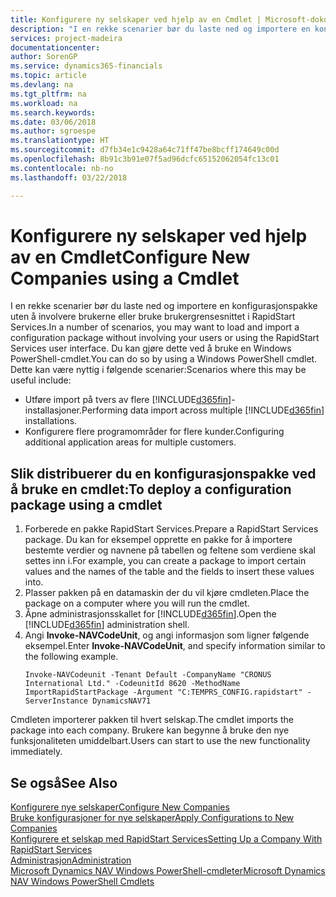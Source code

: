 ```yaml
---
title: Konfigurere ny selskaper ved hjelp av en Cmdlet | Microsoft-dokumentasjon
description: "I en rekke scenarier bør du laste ned og importere en konfigurasjonspakke uten å involvere brukerne eller bruke brukergrensesnittet i RapidStart Services. Du kan gjøre dette ved å bruke en Windows PowerShell-cmdlet."
services: project-madeira
documentationcenter: 
author: SorenGP
ms.service: dynamics365-financials
ms.topic: article
ms.devlang: na
ms.tgt_pltfrm: na
ms.workload: na
ms.search.keywords: 
ms.date: 03/06/2018
ms.author: sgroespe
ms.translationtype: HT
ms.sourcegitcommit: d7fb34e1c9428a64c71ff47be8bcff174649c00d
ms.openlocfilehash: 8b91c3b91e07f5ad96dcfc65152062054fc13c01
ms.contentlocale: nb-no
ms.lasthandoff: 03/22/2018

---
```

# <a name="configure-new-companies-using-a-cmdlet"></a><span data-ttu-id="a4f67-104">Konfigurere ny selskaper ved hjelp av en Cmdlet</span><span class="sxs-lookup"><span data-stu-id="a4f67-104">Configure New Companies using a Cmdlet</span></span>
<span data-ttu-id="a4f67-105">I en rekke scenarier bør du laste ned og importere en konfigurasjonspakke uten å involvere brukerne eller bruke brukergrensesnittet i RapidStart Services.</span><span class="sxs-lookup"><span data-stu-id="a4f67-105">In a number of scenarios, you may want to load and import a configuration package without involving your users or using the RapidStart Services user interface.</span></span> <span data-ttu-id="a4f67-106">Du kan gjøre dette ved å bruke en Windows PowerShell-cmdlet.</span><span class="sxs-lookup"><span data-stu-id="a4f67-106">You can do so by using a Windows PowerShell cmdlet.</span></span> <span data-ttu-id="a4f67-107">Dette kan være nyttig i følgende scenarier:</span><span class="sxs-lookup"><span data-stu-id="a4f67-107">Scenarios where this may be useful include:</span></span>  

- <span data-ttu-id="a4f67-108">Utføre import på tvers av flere [!INCLUDE[d365fin](includes/d365fin_md.md)]-installasjoner.</span><span class="sxs-lookup"><span data-stu-id="a4f67-108">Performing data import across multiple [!INCLUDE[d365fin](includes/d365fin_md.md)] installations.</span></span>
- <span data-ttu-id="a4f67-109">Konfigurere flere programområder for flere kunder.</span><span class="sxs-lookup"><span data-stu-id="a4f67-109">Configuring additional application areas for multiple customers.</span></span>  

## <a name="to-deploy-a-configuration-package-using-a-cmdlet"></a><span data-ttu-id="a4f67-110">Slik distribuerer du en konfigurasjonspakke ved å bruke en cmdlet:</span><span class="sxs-lookup"><span data-stu-id="a4f67-110">To deploy a configuration package using a cmdlet</span></span>  

1. <span data-ttu-id="a4f67-111">Forberede en pakke RapidStart Services.</span><span class="sxs-lookup"><span data-stu-id="a4f67-111">Prepare a RapidStart Services package.</span></span> <span data-ttu-id="a4f67-112">Du kan for eksempel opprette en pakke for å importere bestemte verdier og navnene på tabellen og feltene som verdiene skal settes inn i.</span><span class="sxs-lookup"><span data-stu-id="a4f67-112">For example, you can create a package to import certain values and the names of the table and the fields to insert these values into.</span></span>  
2. <span data-ttu-id="a4f67-113">Plasser pakken på en datamaskin der du vil kjøre cmdleten.</span><span class="sxs-lookup"><span data-stu-id="a4f67-113">Place the package on a computer where you will run the cmdlet.</span></span>  
3. <span data-ttu-id="a4f67-114">Åpne administrasjonsskallet for [!INCLUDE[d365fin](includes/d365fin_md.md)].</span><span class="sxs-lookup"><span data-stu-id="a4f67-114">Open the [!INCLUDE[d365fin](includes/d365fin_md.md)] administration shell.</span></span>  
4. <span data-ttu-id="a4f67-115">Angi **Invoke-NAVCodeUnit**, og angi informasjon som ligner følgende eksempel.</span><span class="sxs-lookup"><span data-stu-id="a4f67-115">Enter **Invoke-NAVCodeUnit**, and specify information similar to the following example.</span></span>  
    ```  
    Invoke-NAVCodeunit -Tenant Default -CompanyName "CRONUS International Ltd." -CodeunitId 8620 -MethodName ImportRapidStartPackage -Argument "C:TEMPRS_CONFIG.rapidstart" -ServerInstance DynamicsNAV71  

    ```
<span data-ttu-id="a4f67-116">Cmdleten importerer pakken til hvert selskap.</span><span class="sxs-lookup"><span data-stu-id="a4f67-116">The cmdlet imports the package into each company.</span></span> <span data-ttu-id="a4f67-117">Brukere kan begynne å bruke den nye funksjonaliteten umiddelbart.</span><span class="sxs-lookup"><span data-stu-id="a4f67-117">Users can start to use the new functionality immediately.</span></span>  

## <a name="see-also"></a><span data-ttu-id="a4f67-118">Se også</span><span class="sxs-lookup"><span data-stu-id="a4f67-118">See Also</span></span>  
[<span data-ttu-id="a4f67-119">Konfigurere nye selskaper</span><span class="sxs-lookup"><span data-stu-id="a4f67-119">Configure New Companies</span></span>](admin-how-to-configure-new-companies.md)  
[<span data-ttu-id="a4f67-120">Bruke konfigurasjoner for nye selskaper</span><span class="sxs-lookup"><span data-stu-id="a4f67-120">Apply Configurations to New Companies</span></span>](admin-apply-configuration-to-new-companies.md)  
[<span data-ttu-id="a4f67-121">Konfigurere et selskap med RapidStart Services</span><span class="sxs-lookup"><span data-stu-id="a4f67-121">Setting Up a Company With RapidStart Services</span></span>](admin-set-up-a-company-with-rapidstart.md)  
[<span data-ttu-id="a4f67-122">Administrasjon</span><span class="sxs-lookup"><span data-stu-id="a4f67-122">Administration</span></span>](admin-setup-and-administration.md)  
[<span data-ttu-id="a4f67-123">Microsoft Dynamics NAV Windows PowerShell-cmdleter</span><span class="sxs-lookup"><span data-stu-id="a4f67-123">Microsoft Dynamics NAV Windows PowerShell Cmdlets</span></span>](/dynamics-nav/microsoft-dynamics-nav-windows-powershell-cmdlets)

